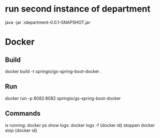 # run second instance of department

java -jar .\department-0.0.1-SNAPSHOT.jar


# Docker

## Build
docker build -t springio/gs-spring-boot-docker .

## Run
docker run -p 8082:8082 springio/gs-spring-boot-docker 

## Commands

is running:     docker ps
show logs:      docker logs -f {docker id}
stoppen         docker stop {docker id}
